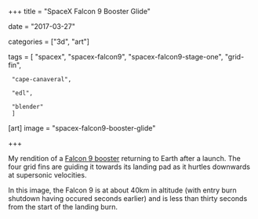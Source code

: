 +++
title = "SpaceX Falcon 9 Booster Glide"

date = "2017-03-27"

categories = ["3d", "art"]

tags = [
     "spacex",
     "spacex-falcon9",
     "spacex-falcon9-stage-one",
     "grid-fin",

     "cape-canaveral",
     
     "edl",
     
     "blender"
     ]

[art]
image = "spacex-falcon9-booster-glide"

+++

My rendition of a [Falcon 9 booster](/tags/spacex-falcon9-stage-one)
returning to Earth after a launch. The four grid fins are guiding it
towards its landing pad as it hurtles downwards at supersonic
velocities.

In this image, the Falcon 9 is at about 40km in altitude (with entry
burn shutdown having occured seconds earlier) and is less than thirty
seconds from the start of the landing burn.

<!--more-->
